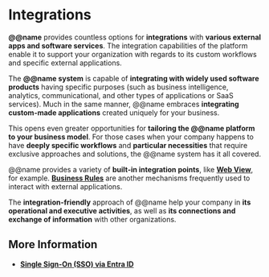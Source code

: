 # Integrations

**@@name** provides countless options for **integrations** with **various external apps and software services**. 
The integration capabilities of the platform enable it to support your organization with regards to its custom workflows and specific external applications.  

The **@@name system** is capable of **integrating with widely used software products** having specific purposes (such as business intelligence, analytics, communicational, and other types of applications or SaaS services). 
Much in the same manner, @@name embraces **integrating custom-made applications** created uniquely for your business.  

This opens even greater opportunities for **tailoring the @@name platform to your business model**. 
For those cases when your company happens to have **deeply specific workflows** and **particular necessities** that require exclusive approaches and solutions, the @@name system has it all covered.  

@@name provides a variety of **built-in integration points**, like **[Web View](~/features/ui-ux-features/web-view.md)**, for example. 
**[Business Rules](xref:business-rules)** are another mechanisms frequently used to interact with external applications.  

The **integration-friendly** approach of @@name help your company in **its operational and executive activities**, as well as **its connections and exchange of information** with other organizations.  

## More Information

* **[Single Sign-On (SSO) via Entra ID](sso-microsoft-entra-id-login.md)**

